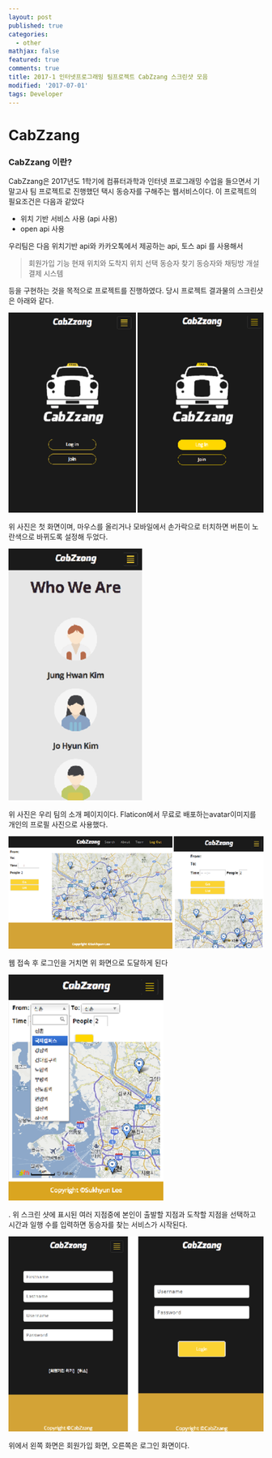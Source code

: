 ```yaml
---
layout: post
published: true
categories:
  - other
mathjax: false
featured: true
comments: true
title: 2017-1 인터넷프로그래밍 팀프로젝트 CabZzang 스크린샷 모음
modified: '2017-07-01'
tags: Developer
---
```

# CabZzang

### CabZzang 이란?

CabZzang은 2017년도 1학기에 컴퓨터과학과 인터넷 프로그래밍 수업을 들으면서 기말고사 팀 프로젝트로 진행했던 택시 동승자를 구해주는 웹서비스이다. 이 프로젝트의 필요조건은 다음과 같았다
* 위치 기반 서비스 사용 (api 사용)
* open api 사용

우리팀은 다음 위치기반 api와 카카오톡에서 제공하는 api, 토스 api 를 사용해서 

> 회원가입 기능
> 현재 위치와 도착지 위치 선택
> 동승자 찾기
> 동승자와 채팅방 개설
> 결제 시스템

등을 구현하는 것을 목적으로 프로젝트를 진행하였다. 당시 프로젝트 결과물의 스크린샷은 아래와 같다.

![1](https://github.com/zimkjh/zimkjh.github.io/blob/master/images/post_images/2017-07-01-CabZzang/1.png?raw=true)


위 사진은 첫 화면이며, 마우스를 올리거나 모바일에서 손가락으로 터치하면 버튼이 노란색으로 바뀌도록 설정해 두었다.

![2](https://github.com/zimkjh/zimkjh.github.io/blob/master/images/post_images/2017-07-01-CabZzang/2.png?raw=true)

위 사진은 우리 팀의 소개 페이지이다.
Flaticon에서 무료로 배포하는avatar이미지를 개인의 프로필 사진으로 사용했다.

![3](https://github.com/zimkjh/zimkjh.github.io/blob/master/images/post_images/2017-07-01-CabZzang/3.png?raw=true)

웹 접속 후 로그인을 거치면 위 화면으로 도달하게 된다

![4](https://github.com/zimkjh/zimkjh.github.io/blob/master/images/post_images/2017-07-01-CabZzang/4.png?raw=true)

. 위 스크린 샷에 표시된 여러 지점중에 본인이 출발할 지점과 도착할 지점을 선택하고 시간과 일행 수를 입력하면 동승자를 찾는 서비스가 시작된다.

![5](https://github.com/zimkjh/zimkjh.github.io/blob/master/images/post_images/2017-07-01-CabZzang/5.png?raw=true)

위에서 왼쪽 화면은 회원가입 화면, 오른쪽은 로그인 화면이다.


